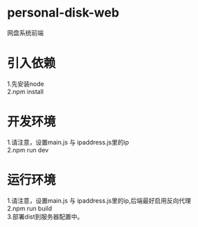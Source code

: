 # personal-disk-web

网盘系统前端

# 引入依赖

1.先安装node<br>
2.npm install<br>

# 开发环境

1.请注意，设置main.js 与 ipaddress.js里的ip<br>
2.npm run dev<br>

# 运行环境

1.请注意，设置main.js 与 ipaddress.js里的ip,后端最好启用反向代理<br>
2.npm run build<br>
3.部署dist到服务器配置中。